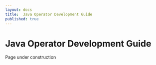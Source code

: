```yaml
---
layout: docs
title:  Java Operator Development Guide
published: true
---
```

#  Java Operator Development Guide

Page under construction